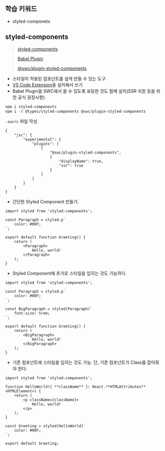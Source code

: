 ## 학습 키워드

- styled-componets

## styled-components

> [styled-components](https://styled-components.com/)
> 

> [Babel Plugin](https://styled-components.com/docs/tooling#babel-plugin)
> 

> [@swc/plugin-styled-components](https://github.com/swc-project/plugins/tree/main/packages/styled-components)
> 

- 스타일이 적용된 컴포넌트를 쉽게 만들 수 있는 도구.
- [VS Code Extension](https://www.notion.so/styled-components-73b87e6c5eee4e15a057016fbf2a995e?pvs=21)을 설치해서 쓰기
- Babel Plugin을 SWC에서 쓸 수 있도록 포팅한 것도 함께 설치(SSR 지원 등을 위한 공식 권장사항).

```bash
npm i styled-components
npm i -D @types/styled-components @swc/plugin-styled-components
```

`.swcrc` 파일 작성.

```tsx
{
	"jsc": {
		"experimental": {
			"plugins": [
				[
					"@swc/plugin-styled-components",
					{
						"displayName": true,
						"ssr": true
					}
				]
			]
		}
	}
}
```

- 간단한 Styled Component 만들기.

```tsx
import styled from 'styled-components';

const Paragraph = styled.p`
	color: #00F;
`;

export default function Greeting() {
	return (
		<Paragraph>
			Hello, world!
		</Paragraph>
	);
}
```

- Styled Component에 추가로 스타일을 입히는 것도 가능하다.

```tsx
import styled from 'styled-components';

const Paragraph = styled.p`
	color: #00F;
`;

const BigParagraph = styled(Paragraph)`
	font-size: 5rem;
`;

export default function Greeting() {
	return (
		<BigParagraph>
			Hello, world!
		</BigParagraph>
	);
}
```

- 기존 컴포넌트에 스타일을 입히는 것도 가능. 단, 기존 컴포넌트가 Class를 잡아줘야 한다.

```tsx
import styled from 'styled-components';

function HelloWorld({ **className** }: React.**HTMLAttributes**<HTMLElement>) {
	return (
		<p className={className}>
			Hello, world!
		</p>
	);
}

const Greeting = styled(HelloWorld)`
	color: #00F;
`;

export default Greeting;
```